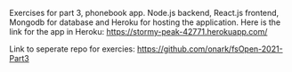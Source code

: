 Exercises for part 3, phonebook app. Node.js backend, React.js frontend, Mongodb for database and Heroku for hosting the application. Here is the link for the app in Heroku: https://stormy-peak-42771.herokuapp.com/

Link to seperate repo for exercies: https://github.com/onark/fsOpen-2021-Part3
